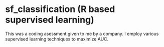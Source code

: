 # sf_classification (R based supervised learning)

This was a coding asessment given to me by a company. I employ various supervised learning techniques to maximize AUC.
